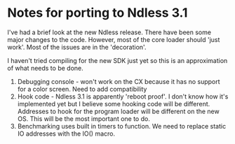 # Notes for porting to Ndless 3.1

I've had a brief look at the new Ndless release. There have been some major changes to the code. However, most of the core loader should 'just work'. Most of the issues are in the 'decoration'.

I haven't tried compiling for the new SDK just yet so this is an approximation of what needs to be done.

1. Debugging console - won't work on the CX because it has no support for a color screen. Need to add compatibility
2. Hook code - Ndless 3.1 is apparently 'reboot proof'. I don't know how it's implemented yet but I believe some hooking code will be different. Addresses to hook for the program loader will be different on the new OS. This will be the most important one to do.
3. Benchmarking uses built in timers to function. We need to replace static IO addresses with the IO() macro.